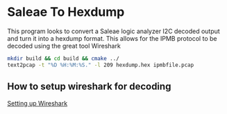 # Saleae To Hexdump

This program looks to convert a Saleae logic analyzer I2C decoded output and turn it into a hexdump format.
This allows for the IPMB protocol to be decoded using the great tool Wireshark

```bash
mkdir build && cd build && cmake ../
text2pcap -t "%D %H:%M:%S." -l 209 hexdump.hex ipmbfile.pcap
```

## How to setup wireshark for decoding

[Setting up Wireshark](https://ask.wireshark.org/question/18644/how-do-i-get-it-to-decode-the-ipmbipmb_tracedpcap-example-as-ipmi/)
